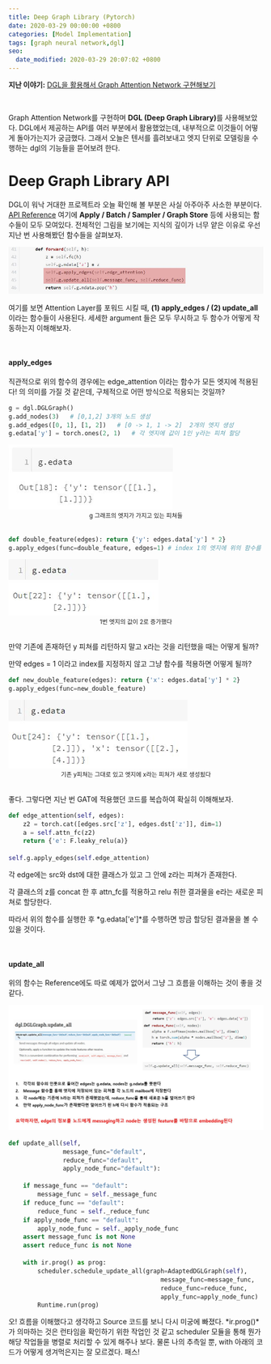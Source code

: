 ```yaml
---
title: Deep Graph Library (Pytorch)
date: 2020-03-29 00:00:00 +0800
categories: [Model Implementation]
tags: [graph neural network,dgl]
seo:
  date_modified: 2020-03-29 20:07:02 +0800
---
```


<b>지난 이야기:</b> [DGL을 활용해서 Graph Attention Network 구현해보기](https://chioni.github.io/posts/gat/)

<br/>

Graph Attention Network를 구현하며 <b>DGL (Deep Graph Library)</b>를 사용해보았다. DGL에서 제공하는 API를 여러 부분에서 활용했었는데, 내부적으로 이것들이 어떻게 돌아가는지가 궁금했다. 그래서 오늘은 텐서를 흘려보내고 엣지 단위로 모델링을 수행하는 dgl의 기능들을 뜯어보려 한다.  

# Deep Graph Library API

DGL이 워낙 거대한 프로젝트라 오늘 확인해 볼 부분은 사실 아주아주 사소한 부분이다. [API Reference](https://docs.dgl.ai/en/0.4.x/api/python/index.html) 여기에 <b>Apply / Batch / Sampler / Graph Store</b> 등에 사용되는 함수들이 모두 모여있다. 전체적인 그림을 보기에는 지식의 깊이가 너무 얕은 이유로 우선 지난 번 사용해봤던 함수들을 살펴보자.

<img src="/assets/img/pe/dgl/dglone.jpg">  

여기를 보면 Attention Layer를 포워드 시킬 때, <b>(1) apply_edges  /  (2) update_all  </b>이라는 함수들이 사용된다. 세세한 argument 들은 모두 무시하고 두 함수가 어떻게 작동하는지 이해해보자.  

<br/>

#### <b>apply_edges</b>

직관적으로 위의 함수의 경우에는 edge_attention 이라는 함수가 모든 엣지에 적용된다! 의 의미를 가질 것 같은데, 구체적으로 어떤 방식으로 적용되는 것일까?

```python
g = dgl.DGLGraph()
g.add_nodes(3)   # [0,1,2] 3개의 노드 생성
g.add_edges([0, 1], [1, 2])   # [0 -> 1, 1 -> 2]  2개의 엣지 생성
g.edata['y'] = torch.ones(2, 1)   # 각 엣지에 값이 1인 y라는 피쳐 할당
```

<img src="/assets/img/pe/dgl/dgltwo.jpg">  

<center><small>g 그래프의 엣지가 가지고 있는 피쳐들</small></center>
<br/>

```python
def double_feature(edges): return {'y': edges.data['y'] * 2}
g.apply_edges(func=double_feature, edges=1) # index 1의 엣지에 위의 함수를 적용해준다
```

<img src="/assets/img/pe/dgl/dglthree.jpg">  

<center><small>1번 엣지의 값이 2로 증가했다</small></center>
<br/>

만약 기존에 존재하던 y 피쳐를 리턴하지 말고 x라는 것을 리턴했을 때는 어떻게 될까?  

만약 edges = 1 이라고 index를 지정하지 않고 그냥 함수를 적용하면 어떻게 될까?

```python
def new_double_feature(edges): return {'x': edges.data['y'] * 2}
g.apply_edges(func=new_double_feature)
```

<img src="/assets/img/pe/dgl/dglfour.jpg">  

<center><small>기존 y피쳐는 그대로 있고 엣지에 x라는 피쳐가 새로 생성됬다</small></center>
<br/>

좋다. 그렇다면 지난 번 GAT에 적용했던 코드를 복습하여 확실히 이해해보자.

```python
def edge_attention(self, edges):
    z2 = torch.cat([edges.src['z'], edges.dst['z']], dim=1)
    a = self.attn_fc(z2)
    return {'e': F.leaky_relu(a)}

self.g.apply_edges(self.edge_attention)
```

각 edge에는 src와 dst에 대한 클래스가 있고 그 안에 z라는 피쳐가 존재한다.  

각 클래스의 z를 concat 한 후 attn_fc를 적용하고 relu 취한 결과물을 e라는 새로운 피쳐로 할당한다.

따라서 위의 함수를 실행한 후   *g.edata['e']*를 수행하면 방금 할당된 결과물을 볼 수 있을 것이다.

<br/>

#### <b>update_all</b>  

위의 함수는 Reference에도 따로 예제가 없어서 그냥 그 흐름을 이해하는 것이 좋을 것 같다.

<img src="/assets/img/pe/dgl/dglfive.jpg">  

```python
def update_all(self,
               message_func="default",
               reduce_func="default",
               apply_node_func="default"):
        
	if message_func == "default":
    	message_func = self._message_func
	if reduce_func == "default":
    	reduce_func = self._reduce_func
	if apply_node_func == "default":
    	apply_node_func = self._apply_node_func
	assert message_func is not None
    assert reduce_func is not None

    with ir.prog() as prog:
    	scheduler.schedule_update_all(graph=AdaptedDGLGraph(self),
                                          message_func=message_func,
                                          reduce_func=reduce_func,
                                          apply_func=apply_node_func)
		Runtime.run(prog)
```

오! 흐름을 이해했다고 생각하고 Source 코드를 보니 다시 미궁에 빠졌다. *ir.prog()*가 의마하는 것은 런타임을 확인하기 위한 작업인 것 같고 scheduler 모듈을 통해 뭔가 해당 작업들을 병렬로 처리할 수 있게 해주나 보다. 물론 나의 추측일 뿐, with 아래의 코드가 어떻게 생겨먹은지는 잘 모르겠다. 패스!